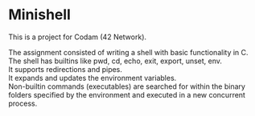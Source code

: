 # Minishell

This is a project for Codam (42 Network). <br>

The assignment consisted of writing a shell with basic functionality in C. <br>
The shell has builtins like pwd, cd, echo, exit, export, unset, env. <br>
It supports redirections and pipes. <br>
It expands and updates the environment variables. <br>
Non-builtin commands (executables) are searched for within the binary folders specified by the environment and executed in a new concurrent process. <br>

